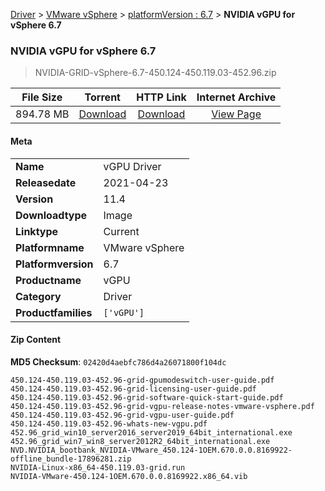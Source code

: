 
[Driver](/README.md)  >  [VMware vSphere](/index/Driver/VMware_vSphere.md)  >  [platformVersion : 6.7](/index/Driver/VMware_vSphere/6.7.md)  >  **NVIDIA vGPU for vSphere 6.7**


###    NVIDIA vGPU for vSphere 6.7

> NVIDIA-GRID-vSphere-6.7-450.124-450.119.03-452.96.zip   


| **File Size** | **Torrent**  | **HTTP Link** | **Internet Archive** |
|:-------------:|:------------:|:-------------:|:--------------------:|
| 894.78 MB |  [Download](https://archive.org/download/nvgpu_NVIDIA-GRID-vSphere-6.7-450.124-450.119.03-452.96.zip/nvgpu_NVIDIA-GRID-vSphere-6.7-450.124-450.119.03-452.96.zip_archive.torrent)       | [Download](https://archive.org/compress/nvgpu_NVIDIA-GRID-vSphere-6.7-450.124-450.119.03-452.96.zip) | [View Page](https://archive.org/details/nvgpu_NVIDIA-GRID-vSphere-6.7-450.124-450.119.03-452.96.zip)       |

#### Meta

<table>
<tr><td><strong>Name</strong></td><td>vGPU Driver</td></tr>
<tr><td><strong>Releasedate</strong></td><td>2021-04-23</td></tr>
<tr><td><strong>Version</strong></td><td>11.4</td></tr>
<tr><td><strong>Downloadtype</strong></td><td>Image</td></tr>
<tr><td><strong>Linktype</strong></td><td>Current</td></tr>
<tr><td><strong>Platformname</strong></td><td>VMware vSphere</td></tr>
<tr><td><strong>Platformversion</strong></td><td>6.7</td></tr>
<tr><td><strong>Productname</strong></td><td>vGPU</td></tr>
<tr><td><strong>Category</strong></td><td>Driver</td></tr>
<tr><td><strong>Productfamilies</strong></td><td><code>['vGPU']</code></td></tr>
</table>

#### Zip Content

**MD5 Checksum**: `02420d4aebfc786d4a26071800f104dc`

```text
450.124-450.119.03-452.96-grid-gpumodeswitch-user-guide.pdf
450.124-450.119.03-452.96-grid-licensing-user-guide.pdf
450.124-450.119.03-452.96-grid-software-quick-start-guide.pdf
450.124-450.119.03-452.96-grid-vgpu-release-notes-vmware-vsphere.pdf
450.124-450.119.03-452.96-grid-vgpu-user-guide.pdf
450.124-450.119.03-452.96-whats-new-vgpu.pdf
452.96_grid_win10_server2016_server2019_64bit_international.exe
452.96_grid_win7_win8_server2012R2_64bit_international.exe
NVD.NVIDIA_bootbank_NVIDIA-VMware_450.124-1OEM.670.0.0.8169922-offline_bundle-17896281.zip
NVIDIA-Linux-x86_64-450.119.03-grid.run
NVIDIA-VMware-450.124-1OEM.670.0.0.8169922.x86_64.vib
```
